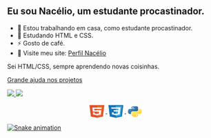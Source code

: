 ## Eu sou Nacélio, um estudante procastinador.

- 🔭 Estou trabalhando em casa, como estudante procastinador.
- 🌱 Estudando HTML e CSS.
- ⚡ Gosto de café.
- 🔗 Visite meu site: <a href="onacelio.github.io/perfilSite/" target="_blank">Perfil Nacélio</a>

Sei HTML/CSS, sempre aprendendo novas coisinhas. 

<a href="https://github.com/1LC7" target="_blank" >Grande ajuda nos projetos</a>

<div>
  <a href="https://github.com/onacelio">
  <img height="180em" src="https://github-readme-stats.vercel.app/api?username=onacelio&show_icons=true&theme=dark&include_all_commits=true&count_private=true"/>
  <img height="180em" src="https://github-readme-stats.vercel.app/api/top-langs/?username=onacelio&layout=compact&langs_count=7&theme=dark"/>
</div>
  
  <br>
  
<div align="center">
  <img align="center" alt="Rafa-HTML" height="30" width="40" src="https://raw.githubusercontent.com/devicons/devicon/master/icons/html5/html5-original.svg">
  <img align="center" alt="Rafa-CSS" height="30" width="40" src="https://raw.githubusercontent.com/devicons/devicon/master/icons/css3/css3-original.svg">
  <img align="center" alt="Rafa-Python" height="30" width="40" src="https://raw.githubusercontent.com/devicons/devicon/master/icons/python/python-original.svg">
</div>
  
  ![Snake animation](https://github.com/onacelio/onacelio/blob/output/github-contribution-grid-snake.svg)

  
